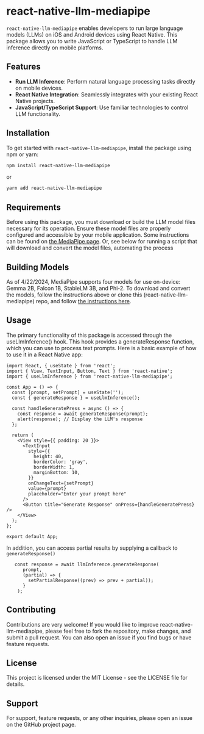 # react-native-llm-mediapipe

`react-native-llm-mediapipe` enables developers to run large language models (LLMs) on iOS and Android devices using React Native. This package allows you to write JavaScript or TypeScript to handle LLM inference directly on mobile platforms.

## Features

- **Run LLM Inference**: Perform natural language processing tasks directly on mobile devices.
- **React Native Integration**: Seamlessly integrates with your existing React Native projects.
- **JavaScript/TypeScript Support**: Use familiar technologies to control LLM functionality.

## Installation

To get started with `react-native-llm-mediapipe`, install the package using npm or yarn:

```bash
npm install react-native-llm-mediapipe
```

or

```bash
yarn add react-native-llm-mediapipe
```

## Requirements

Before using this package, you must download or build the LLM model files necessary for its operation. Ensure these model files are properly configured and accessible by your mobile application. Some instructions can be found on [the MediaPipe page](https://developers.google.com/mediapipe/solutions/genai/llm_inference). Or, see below for running a script that will download and convert the model files, automating the process

## Building Models

As of 4/22/2024, MediaPipe supports four models for use on-device: Gemma 2B, Falcon 1B, StableLM 3B, and Phi-2. To download and convert the models, follow the instructions above or clone this (react-native-llm-mediapipe) repo, and follow [the instructions here](https://github.com/cdiddy77/react-native-llm-mediapipe/blob/main/models/README.md).

## Usage

The primary functionality of this package is accessed through the useLlmInference() hook. This hook provides a generateResponse function, which you can use to process text prompts. Here is a basic example of how to use it in a React Native app:

```tsx
import React, { useState } from 'react';
import { View, TextInput, Button, Text } from 'react-native';
import { useLlmInference } from 'react-native-llm-mediapipe';

const App = () => {
  const [prompt, setPrompt] = useState('');
  const { generateResponse } = useLlmInference();

  const handleGeneratePress = async () => {
    const response = await generateResponse(prompt);
    alert(response); // Display the LLM's response
  };

  return (
    <View style={{ padding: 20 }}>
      <TextInput
        style={{
          height: 40,
          borderColor: 'gray',
          borderWidth: 1,
          marginBottom: 10,
        }}
        onChangeText={setPrompt}
        value={prompt}
        placeholder="Enter your prompt here"
      />
      <Button title="Generate Response" onPress={handleGeneratePress} />
    </View>
  );
};

export default App;
```

In addition, you can access partial results by supplying a callback to `generateResponse()`

```tsx
   const response = await llmInference.generateResponse(
      prompt,
      (partial) => {
        setPartialResponse((prev) => prev + partial));
      }
    );

```

## Contributing

Contributions are very welcome! If you would like to improve react-native-llm-mediapipe, please feel free to fork the repository, make changes, and submit a pull request. You can also open an issue if you find bugs or have feature requests.

## License

This project is licensed under the MIT License - see the LICENSE file for details.

## Support

For support, feature requests, or any other inquiries, please open an issue on the GitHub project page.
